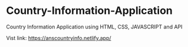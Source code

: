 # Country-Information-Application
Country Information Application using HTML, CSS, JAVASCRIPT and API

Vist link: https://anscountryinfo.netlify.app/
